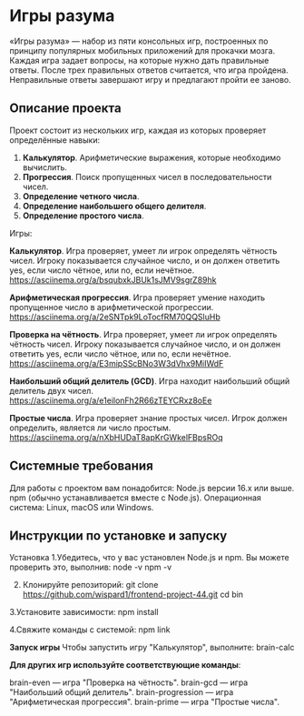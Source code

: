 # Игры разума

«Игры разума» — набор из пяти консольных игр, построенных по принципу популярных мобильных приложений для прокачки мозга. Каждая игра задает вопросы, на которые нужно дать правильные ответы. После трех правильных ответов считается, что игра пройдена. Неправильные ответы завершают игру и предлагают пройти ее заново.

## Описание проекта
Проект состоит из нескольких игр, каждая из которых проверяет определённые навыки:

1. **Калькулятор**. Арифметические выражения, которые необходимо вычислить.
2. **Прогрессия**. Поиск пропущенных чисел в последовательности чисел.
3. **Определение четного числа**.
4. **Определение наибольшего общего делителя**.
5. **Определение простого числа**.

Игры:

**Калькулятор**.
Игра проверяет, умеет ли игрок определять чётность чисел. Игроку показывается случайное число, и он должен ответить yes, если число чётное, или no, если нечётное.
https://asciinema.org/a/bsqubxkJBUk1sJMV9sgrZ89hk

**Арифметическая прогрессия**.
Игра проверяет умение находить пропущенное число в арифметической прогрессии.
https://asciinema.org/a/2eSNTpk9LoTocfRM70QQSluHb

**Проверка на чётность**.
Игра проверяет, умеет ли игрок определять чётность чисел. Игроку показывается случайное число, и он должен ответить yes, если число чётное, или no, если нечётное.
https://asciinema.org/a/E3mipSScBNo3W3dVhx9MiIWdF

**Наибольший общий делитель (GCD)**.
Игра находит наибольший общий делитель двух чисел.
https://asciinema.org/a/e1eilonFh2R66zTEYCRxz8oEe

**Простые числа**.
Игра проверяет знание простых чисел. Игрок должен определить, является ли число простым.
https://asciinema.org/a/nXbHUDaT8apKrGWkelFBpsROq

## Системные требования
Для работы с проектом вам понадобится:
Node.js версии 16.x или выше.
npm (обычно устанавливается вместе с Node.js).
Операционная система: Linux, macOS или Windows.

## Инструкции по установке и запуску
Установка
1.Убедитесь, что у вас установлен Node.js и npm. Вы можете проверить это, выполнив:
node -v
npm -v

2. Клонируйте репозиторий:
git clone https://github.com/wispard1/frontend-project-44.git
cd bin

3.Установите зависимости:
npm install

4.Свяжите команды с системой:
npm link

**Запуск игры**
Чтобы запустить игру "Калькулятор", выполните:
brain-calc

**Для других игр используйте соответствующие команды**:

brain-even — игра "Проверка на чётность".
brain-gcd — игра "Наибольший общий делитель".
brain-progression — игра "Арифметическая прогрессия".
brain-prime — игра "Простые числа".
